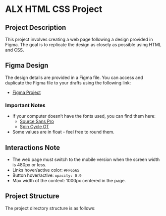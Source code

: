 # ALX HTML CSS Project

## Project Description

This project involves creating a web page following a design provided in Figma. The goal is to replicate the design as closely as possible using HTML and CSS.

## Figma Design

The design details are provided in a Figma file. You can access and duplicate the Figma file to your drafts using the following link:

- [Figma Project](https://www.figma.com/file/dyYL6Ku4WG7vsdpwvlcJZC/Homepage?node-id=0%3A1)

### Important Notes

- If your computer doesn’t have the fonts used, you can find them here:
  - [Source Sans Pro](https://fonts.google.com/specimen/Source+Sans+Pro)
  - [Spin Cycle OT](https://www.dafont.com/spin-cycle-ot.font)
- Some values are in float - feel free to round them.

## Interactions Note

- The web page must switch to the mobile version when the screen width is 480px or less.
- Links hover/active color: `#FF6565`
- Button hover/active: `opacity: 0.9`
- Max width of the content: 1000px centered in the page.

## Project Structure

The project directory structure is as follows:

